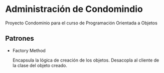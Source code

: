 # Administración de Condomindio
Proyecto Condominio para el curso de Programación Orientada a Objetos

## Patrones
- Factory Method

  Encapsula la lógica de creación de los objetos. Desacopla al cliente de la clase del objeto creado.
